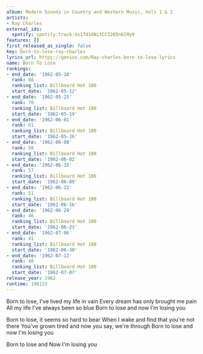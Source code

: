 ```yaml
---
album: Modern Sounds in Country and Western Music, Vols 1 & 2
artists:
- Ray Charles
external_ids:
  spotify: spotify:track:4s17d1GNitCCI205nblMy9
features: []
first_released_as_single: false
key: born-to-lose-ray-charles
lyrics_url: https://genius.com/Ray-charles-born-to-lose-lyrics
name: Born To Lose
rankings:
- end_date: '1962-05-18'
  rank: 88
  ranking_list: Billboard Hot 100
  start_date: '1962-05-12'
- end_date: '1962-05-25'
  rank: 70
  ranking_list: Billboard Hot 100
  start_date: '1962-05-19'
- end_date: '1962-06-01'
  rank: 61
  ranking_list: Billboard Hot 100
  start_date: '1962-05-26'
- end_date: '1962-06-08'
  rank: 50
  ranking_list: Billboard Hot 100
  start_date: '1962-06-02'
- end_date: '1962-06-15'
  rank: 57
  ranking_list: Billboard Hot 100
  start_date: '1962-06-09'
- end_date: '1962-06-22'
  rank: 51
  ranking_list: Billboard Hot 100
  start_date: '1962-06-16'
- end_date: '1962-06-29'
  rank: 46
  ranking_list: Billboard Hot 100
  start_date: '1962-06-23'
- end_date: '1962-07-06'
  rank: 41
  ranking_list: Billboard Hot 100
  start_date: '1962-06-30'
- end_date: '1962-07-13'
  rank: 48
  ranking_list: Billboard Hot 100
  start_date: '1962-07-07'
release_year: 1962
runtime: 196133
---
```

Born to lose, I've lived my life in vain
Every dream has only brought me pain
All my life I've always been so blue
Born to lose and now I'm losing you


Born to lose, it seems so hard to bear
When I wake and find that you're not there
You've grown tired and now you say, we're through
Born to lose and now I'm losing you

Born to lose and
Now I'm losing you
